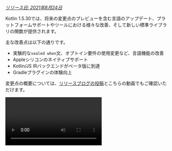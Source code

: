[//]: # (title: Kotlin 1.5.30の新機能)

_[リリース日: 2021年8月24日](releases.md#release-details)_

Kotlin 1.5.30では、将来の変更点のプレビューを含む言語のアップデート、プラットフォームサポートやツールにおける様々な改善、そして新しい標準ライブラリの関数が提供されます。

主な改善点は以下の通りです。
*   実験的な`sealed when`文、オプトイン要件の使用変更など、言語機能の改善
*   Appleシリコンのネイティブサポート
*   Kotlin/JS IRバックエンドがベータ版に到達
*   Gradleプラグインの体験向上

変更点の概要については、[リリースブログの投稿](https://blog.jetbrains.com/kotlin/2021/08/kotlin-1-5-30-released/)とこちらの動画でもご確認いただけます。

<video src="https://www.youtube.com/v/rNbb3A9IdOo" title="Kotlin 1.5.30"/>

## 言語機能

Kotlin 1.5.30では、将来の言語変更のプレビューが提供され、オプトイン要件メカニズムと型推論に改善がもたらされます。
*   [sealedおよびBooleanのwhen文の網羅性](#exhaustive-when-statements-for-sealed-and-boolean-subjects)
*   [スーパークラスとしてのサスペンド関数](#suspending-functions-as-supertypes)
*   [実験的なAPIの暗黙的な使用に対するオプトインの要求](#requiring-opt-in-on-implicit-usages-of-experimental-apis)
*   [異なるターゲットを持つオプトイン要件アノテーションの使用変更](#changes-to-using-opt-in-requirement-annotations-with-different-targets)
*   [再帰的なジェネリック型の型推論の改善](#improvements-to-type-inference-for-recursive-generic-types)
*   [ビルダー推論の制限の解消](#eliminating-builder-inference-restrictions)

### sealedおよびBooleanのwhen文の網羅性

> sealed (網羅的な) `when`文のサポートは[実験的](components-stability.md)です。これはいつでも変更または廃止される可能性があります。
> オプトインが必要です（詳細は下記参照）。評価目的でのみ使用してください。[YouTrack](https://youtrack.jetbrains.com/issue/KT-12380)でのフィードバックをお待ちしております。
>
{style="warning"}

_網羅的な_ [`when`](control-flow.md#when-expressions-and-statements)文は、対象となるすべての可能な型または値、あるいは特定の型に対するブランチを含み、残りのケースをカバーするために`else`ブランチを含みます。

`when`式の動作と一貫性を持たせるため、非網羅的な`when`文をまもなく禁止する予定です。円滑な移行を確実にするため、sealedクラスまたはBooleanを持つ非網羅的な`when`文について警告を報告するようにコンパイラを設定できます。このような警告はKotlin 1.6でデフォルトで表示され、後にエラーになります。

> Enumはすでに警告が表示されます。
>
{style="note"}

```kotlin
sealed class Mode {
    object ON : Mode()
    object OFF : Mode()
}

fun main() {
    val x: Mode = Mode.ON
    when (x) { 
        Mode.ON -> println("ON")
    }
// WARNING: Non exhaustive 'when' statements on sealed classes/interfaces 
// will be prohibited in 1.7, add an 'OFF' or 'else' branch instead

    val y: Boolean = true
    when (y) {  
        true -> println("true")
    }
// WARNING: Non exhaustive 'when' statements on Booleans will be prohibited 
// in 1.7, add a 'false' or 'else' branch instead
}
```

Kotlin 1.5.30でこの機能を有効にするには、言語バージョン`1.6`を使用してください。[プログレッシブモード](whatsnew13.md#progressive-mode)を有効にすることで、警告をエラーに変更することもできます。

<tabs group="build-script">
<tab title="Kotlin" group-key="kotlin">

```kotlin
kotlin {
    sourceSets.all {
        languageSettings.apply {
            languageVersion = "1.6"
            //progressiveMode = true // false by default
        }
    }
}
```

</tab>
<tab title="Groovy" group-key="groovy">

```groovy
kotlin {
    sourceSets.all {
        languageSettings {
            languageVersion = '1.6'
            //progressiveMode = true // false by default
        }
    }
}
```

</tab>
</tabs>

### スーパークラスとしてのサスペンド関数

> スーパークラスとしてのサスペンド関数のサポートは[実験的](components-stability.md)です。これはいつでも変更または廃止される可能性があります。
> オプトインが必要です（詳細は下記参照）。評価目的でのみ使用してください。[YouTrack](https://youtrack.jetbrains.com/issue/KT-18707)でのフィードバックをお待ちしております。
>
{style="warning"}

Kotlin 1.5.30では、いくつかの制限付きで`suspend`関数型をスーパークラスとして使用できる機能のプレビューが提供されます。

```kotlin
class MyClass: suspend () -> Unit {
    override suspend fun invoke() { TODO() }
}
```

この機能を有効にするには、`-language-version 1.6`コンパイラオプションを使用してください。

<tabs group="build-script">
<tab title="Kotlin" group-key="kotlin">

```kotlin
kotlin {
    sourceSets.all {
        languageSettings.apply {
            languageVersion = "1.6"
        }
    }
}
```

</tab>
<tab title="Groovy" group-key="groovy">

```groovy
kotlin {
    sourceSets.all {
        languageSettings {
            languageVersion = '1.6'
        }
    }
}
```

</tab>
</tabs>

この機能には以下の制限があります。
*   通常の関数型と`suspend`関数型をスーパークラスとして混在させることはできません。これはJVMバックエンドにおける`suspend`関数型の実装詳細に起因します。これらはマーカーインターフェースを持つ通常の関数型として表現されるため、どのスーパークラスがサスペンド型で、どのスーパークラスが通常型であるかを区別する方法がありません。
*   複数の`suspend`関数型をスーパークラスとして使用することはできません。型チェックがある場合、複数の通常の関数型をスーパークラスとして使用することもできません。

### 実験的なAPIの暗黙的な使用に対するオプトインの要求

> オプトイン要件メカニズムは[実験的](components-stability.md)です。
> これはいつでも変更される可能性があります。[オプトイン方法を確認](opt-in-requirements.md)してください。
> 評価目的でのみ使用してください。[YouTrack](https://youtrack.jetbrains.com/issues/KT)でのフィードバックをお待ちしております。
>
{style="warning"}

ライブラリの作者は、実験的なAPIが[オプトインを必要とする](opt-in-requirements.md#create-opt-in-requirement-annotations)ものとしてマークし、その実験的な状態をユーザーに知らせることができます。APIが使用された際にコンパイラが警告またはエラーを発生させ、それを抑制するために[明示的な同意](opt-in-requirements.md#opt-in-to-api)が必要となります。

Kotlin 1.5.30では、コンパイラはシグネチャに実験的な型を持つすべての宣言を実験的として扱います。つまり、実験的なAPIの暗黙的な使用に対してもオプトインを要求します。例えば、関数の戻り値の型が実験的なAPI要素としてマークされている場合、その関数の使用には、宣言が明示的にオプトインを必要としないとマークされていても、オプトインが必要です。

```kotlin
// Library code

@RequiresOptIn(message = "This API is experimental.")
@Retention(AnnotationRetention.BINARY)
@Target(AnnotationTarget.CLASS)
annotation class MyDateTime // Opt-in requirement annotation

@MyDateTime
class DateProvider // A class requiring opt-in

// Client code

// Warning: experimental API usage
fun createDateSource(): DateProvider { /* ... */ }

fun getDate(): Date {
    val dateSource = createDateSource() // Also warning: experimental API usage
    // ... 
}
```

[オプトイン要件](opt-in-requirements.md)の詳細を確認してください。

### 異なるターゲットを持つオプトイン要件アノテーションの使用変更

> オプトイン要件メカニズムは[実験的](components-stability.md)です。
> これはいつでも変更される可能性があります。[オプトイン方法を確認](opt-in-requirements.md)してください。
> 評価目的でのみ使用してください。[YouTrack](https://youtrack.jetbrains.com/issues/KT)でのフィードバックをお待ちしております。
>
{style="warning"}

Kotlin 1.5.30では、異なる[ターゲット](https://kotlinlang.org/api/latest/jvm/stdlib/kotlin.annotation/-target/)に対してオプトイン要件アノテーションを使用および宣言するための新しいルールが導入されます。コンパイラは、コンパイル時に処理するのが非現実的なユースケースに対してエラーを報告するようになりました。Kotlin 1.5.30では以下の通りです。
*   使用箇所でローカル変数と値パラメータをオプトイン要件アノテーションでマークすることは禁止されています。
*   オーバーライドのマークは、その基本宣言もマークされている場合にのみ許可されます。
*   バッキングフィールドとゲッターをマークすることは禁止されています。代わりに基本プロパティをマークできます。
*   オプトイン要件アノテーション宣言サイトでの`TYPE`および`TYPE_PARAMETER`アノテーションターゲットの設定は禁止されています。

[オプトイン要件](opt-in-requirements.md)の詳細を確認してください。

### 再帰的なジェネリック型の型推論の改善

KotlinおよびJavaでは、型パラメータで自身を参照する再帰的なジェネリック型を定義できます。Kotlin 1.5.30では、Kotlinコンパイラは、対応する型パラメータが再帰的なジェネリック型である場合、その上限のみに基づいて型引数を推論できるようになりました。これにより、JavaでビルダーAPIを作成する際によく使用される再帰的なジェネリック型を用いた様々なパターンを作成することが可能になります。

```kotlin
// Kotlin 1.5.20
val containerA = PostgreSQLContainer<Nothing>(DockerImageName.parse("postgres:13-alpine")).apply {
    withDatabaseName("db")
    withUsername("user")
    withPassword("password")
    withInitScript("sql/schema.sql")
}

// Kotlin 1.5.30
val containerB = PostgreSQLContainer(DockerImageName.parse("postgres:13-alpine"))
    .withDatabaseName("db")
    .withUsername("user")
    .withPassword("password")
    .withInitScript("sql/schema.sql")
```

改善を有効にするには、`-Xself-upper-bound-inference`または`-language-version 1.6`コンパイラオプションを渡します。新たにサポートされたユースケースの他の例については、[こちらのYouTrackチケット](https://youtrack.jetbrains.com/issue/KT-40804)を参照してください。

### ビルダー推論の制限の解消

ビルダー推論は、ラムダ引数内の他の呼び出しからの型情報に基づいて、呼び出しの型引数を推論できる特殊な型推論です。これは、[`buildList()`](https://kotlinlang.org/api/latest/jvm/stdlib/kotlin.collections/build-list.html)や[`sequence()`](https://kotlinlang.org/api/latest/jvm/stdlib/kotlin.sequences/sequence.html)のような汎用ビルダー関数を呼び出す際に役立ちます。例: `buildList { add("string") }`。

このようなラムダ引数内では、これまでビルダー推論が推論しようとする型情報の使用に制限がありました。つまり、それを指定することはできても、取得することはできませんでした。例えば、明示的に型引数を指定しない限り、`buildList()`のラムダ引数内で[`get()`](https://kotlinlang.org/api/latest/jvm/stdlib/kotlin.collections/-list/get.html)を呼び出すことはできませんでした。

Kotlin 1.5.30では、`-Xunrestricted-builder-inference`コンパイラオプションによってこれらの制限が解消されます。このオプションを追加することで、汎用ビルダー関数のラムダ引数内でこれまで禁止されていた呼び出しが可能になります。

```kotlin
@kotlin.ExperimentalStdlibApi
val list = buildList {
    add("a")
    add("b")
    set(1, null)
    val x = get(1)
    if (x != null) {
        removeAt(1)
    }
}

@kotlin.ExperimentalStdlibApi
val map = buildMap {
    put("a", 1)
    put("b", 1.1)
    put("c", 2f)
}
```

また、`-language-version 1.6`コンパイラオプションでもこの機能を有効にできます。

## Kotlin/JVM

Kotlin 1.5.30では、Kotlin/JVMに以下の機能が追加されます。
*   [アノテーションクラスのインスタンス化](#instantiation-of-annotation-classes)
*   [null許容アノテーションサポート設定の改善](#improved-nullability-annotation-support-configuration)

JVMプラットフォームにおけるKotlin Gradleプラグインの更新については、[Gradle](#gradle)セクションを参照してください。

### アノテーションクラスのインスタンス化

> アノテーションクラスのインスタンス化は[実験的](components-stability.md)です。これはいつでも変更または廃止される可能性があります。
> オプトインが必要です（詳細は下記参照）。評価目的でのみ使用してください。[YouTrack](https://youtrack.jetbrains.com/issue/KT-45395)でのフィードバックをお待ちしております。
>
{style="warning"}

Kotlin 1.5.30では、[アノテーションクラス](annotations.md)のコンストラクタを任意のコードで呼び出して、結果のインスタンスを取得できるようになりました。この機能は、アノテーションインターフェースの実装を許可するJavaの慣習と同じユースケースをカバーします。

```kotlin
annotation class InfoMarker(val info: String)

fun processInfo(marker: InfoMarker) = ...

fun main(args: Array<String>) {
    if (args.size != 0)
        processInfo(getAnnotationReflective(args))
    else
        processInfo(InfoMarker("default"))
}
```

この機能を有効にするには、`-language-version 1.6`コンパイラオプションを使用してください。非`val`パラメータやセカンダリコンストラクタとは異なるメンバーを定義する制限など、現在のアノテーションクラスのすべての制限はそのまま残ることに注意してください。

アノテーションクラスのインスタンス化の詳細については、[こちらのKEEP](https://github.com/Kotlin/KEEP/blob/master/proposals/annotation-instantiation.md)を参照してください。

### null許容アノテーションサポート設定の改善

Kotlinコンパイラは、様々な種類の[null許容アノテーション](java-interop.md#nullability-annotations)を読み取り、Javaからのnull許容情報を取得できます。この情報により、Javaコードを呼び出す際にKotlinでnull許容の不一致を報告できるようになります。

Kotlin 1.5.30では、特定の種類のnull許容アノテーションからの情報に基づいて、コンパイラがnull許容の不一致を報告するかどうかを指定できます。コンパイラオプション`-Xnullability-annotations=@<package-name>:<report-level>`を使用するだけです。引数には、完全修飾されたnull許容アノテーションパッケージと、以下のレポートレベルのいずれかを指定します。
*   `ignore`でnull許容の不一致を無視
*   `warn`で警告を報告
*   `strict`でエラーを報告

サポートされている[null許容アノテーションの完全なリスト](java-interop.md#nullability-annotations)と、それらの完全修飾パッケージ名を確認してください。

新しくサポートされた[RxJava](https://github.com/ReactiveX/RxJava) 3のnull許容アノテーションのエラー報告を有効にする例を以下に示します: `-Xnullability-annotations=@io.reactivex.rxjava3.annotations:strict`。なお、このようなnull許容の不一致はすべてデフォルトで警告となります。

## Kotlin/Native

Kotlin/Nativeは様々な変更と改善を受けました。
*   [Appleシリコンのサポート](#apple-silicon-support)
*   [CocoaPods GradleプラグインのKotlin DSLの改善](#improved-kotlin-dsl-for-the-cocoapods-gradle-plugin)
*   [Swift 5.5 async/awaitとの実験的な相互運用性](#experimental-interoperability-with-swift-5-5-async-await)
*   [オブジェクトとコンパニオンオブジェクトに対するSwift/Objective-Cマッピングの改善](#improved-swift-objective-c-mapping-for-objects-and-companion-objects)
*   [MinGWターゲット向けのインポートライブラリなしDLLへのリンクの非推奨化](#deprecation-of-linkage-against-dlls-without-import-libraries-for-mingw-targets)

### Appleシリコンのサポート

Kotlin 1.5.30は、[Appleシリコン](https://support.apple.com/en-us/HT211814)のネイティブサポートを導入します。

これまで、Kotlin/Nativeコンパイラとツールは、Appleシリコンホストで動作するために[Rosettaトランスレーション環境](https://developer.apple.com/documentation/apple-silicon/about-the-rosetta-translation-environment)を必要としていました。Kotlin 1.5.30では、トランスレーション環境はもはや不要となり、コンパイラとツールは追加のアクションを必要とせずにAppleシリコンハードウェア上で実行できます。

また、KotlinコードをAppleシリコン上でネイティブに実行できるようにする新しいターゲットも導入しました。
*   `macosArm64`
*   `iosSimulatorArm64`
*   `watchosSimulatorArm64`
*   `tvosSimulatorArm64`

これらはIntelベースとAppleシリコンの両方のホストで利用可能です。既存のすべてのターゲットもAppleシリコンホストで利用できます。

Kotlin 1.5.30では、`kotlin-multiplatform` GradleプラグインにおいてAppleシリコンターゲットの基本的なサポートのみを提供していることに注意してください。特に、新しいシミュレータターゲットは、`ios`、`tvos`、`watchos`のターゲットショートカットには含まれていません。
私たちは引き続き、新しいターゲットでのユーザーエクスペリエンスを向上させるために取り組んでいきます。

### CocoaPods GradleプラグインのKotlin DSLの改善

#### Kotlin/Nativeフレームワークの新しいパラメータ

Kotlin 1.5.30では、Kotlin/Nativeフレームワーク向けのCocoaPods GradleプラグインDSLが改善されました。フレームワーク名に加えて、Pod設定で他のパラメータを指定できるようになりました。
*   フレームワークの動的または静的バージョンを指定
*   依存関係を明示的にエクスポートを有効化
*   Bitcode埋め込みを有効化

新しいDSLを使用するには、プロジェクトをKotlin 1.5.30に更新し、`build.gradle(.kts)`ファイルの`cocoapods`セクションでパラメータを指定します。

```kotlin
cocoapods {
    frameworkName = "MyFramework" // このプロパティは非推奨です
    // 将来のバージョンで削除されます
    // フレームワーク設定の新しいDSL:
    framework {
        // すべてのFrameworkプロパティがサポートされています
        // フレームワーク名の設定。このプロパティを使用してください。
        // 非推奨の 'frameworkName' の代わりに
        baseName = "MyFramework"
        // 動的フレームワークのサポート
        isStatic = false
        // 依存関係のエクスポート
        export(project(":anotherKMMModule"))
        transitiveExport = false // これはデフォルトです。
        // Bitcodeの埋め込み
        embedBitcode(BITCODE)
    }
}
```

#### Xcode構成のカスタム名のサポート

Kotlin CocoaPods Gradleプラグインは、Xcodeビルド構成でのカスタム名をサポートします。これは、Xcodeで`Staging`のような特別なビルド構成名を使用している場合にも役立ちます。

カスタム名を指定するには、`build.gradle(.kts)`ファイルの`cocoapods`セクションで`xcodeConfigurationToNativeBuildType`パラメータを使用します。

```kotlin
cocoapods {
    // Maps custom Xcode configuration to NativeBuildType
    xcodeConfigurationToNativeBuildType["CUSTOM_DEBUG"] = NativeBuildType.DEBUG
    xcodeConfigurationToNativeBuildType["CUSTOM_RELEASE"] = NativeBuildType.RELEASE
}
```

このパラメータはPodspecファイルには表示されません。XcodeがGradleビルドプロセスを実行すると、Kotlin CocoaPods Gradleプラグインが必要なネイティブビルドタイプを選択します。

> `Debug`と`Release`の構成はデフォルトでサポートされているため、宣言する必要はありません。
>
{style="note"}

### Swift 5.5 async/awaitとの実験的な相互運用性

> Swift async/awaitとの並行処理の相互運用性は[実験的](components-stability.md)です。これはいつでも変更または廃止される可能性があります。
> 評価目的でのみ使用してください。[YouTrack](https://youtrack.jetbrains.com/issue/KT-47610)でのフィードバックをお待ちしております。
>
{style="warning"}

Kotlin 1.4.0で[Kotlinのサスペンド関数をObjective-CおよびSwiftから呼び出すサポート](whatsnew14.md#support-for-kotlin-s-suspending-functions-in-swift-and-objective-c)を追加しましたが、Swift 5.5の新機能である[asyncおよびawait修飾子による並行処理](https://github.com/apple/swift-evolution/blob/main/proposals/0296-async-await.md)に対応するために、それを改善しています。

Kotlin/Nativeコンパイラは、null許容の戻り値型を持つサスペンド関数のために、生成されたObjective-Cヘッダーに`_Nullable_result`属性を出力するようになりました。これにより、Swiftから適切なnull許容性を持つ`async`関数としてこれらを呼び出すことが可能になります。

この機能は実験的であり、将来的にKotlinとSwiftの両方の変更によって影響を受ける可能性があることに注意してください。今のところ、私たちはいくつかの制限があるこの機能のプレビューを提供しており、皆様のご意見をぜひお聞かせください。現在の状態の詳細とフィードバックは、[こちらのYouTrackイシュー](https://youtrack.jetbrains.com/issue/KT-47610)に残してください。

### オブジェクトとコンパニオンオブジェクトに対するSwift/Objective-Cマッピングの改善

オブジェクトとコンパニオンオブジェクトの取得が、ネイティブiOS開発者にとってより直感的な方法でできるようになりました。例えば、Kotlinで以下のオブジェクトがある場合:

```kotlin
object MyObject {
    val x = "Some value"
}

class MyClass {
    companion object {
        val x = "Some value"
    }
}
```

Swiftでそれらにアクセスするには、`shared`と`companion`プロパティを使用できます。

```swift
MyObject.shared
MyObject.shared.x
MyClass.companion
MyClass.Companion.shared
```

[Swift/Objective-C相互運用性](native-objc-interop.md)の詳細を確認してください。

### MinGWターゲット向けのインポートライブラリなしDLLへのリンクの非推奨化

[LLD](https://lld.llvm.org/)はLLVMプロジェクトのリンカであり、デフォルトのld.bfdよりも優れたパフォーマンスという利点から、MinGWターゲットのKotlin/NativeでLLDの使用を開始する予定です。

しかしながら、LLDの最新安定版はMinGW (Windows) ターゲット向けのDLLへの直接リンクをサポートしていません。そのようなリンクには[インポートライブラリ](https://stackoverflow.com/questions/3573475/how-does-the-import-library-work-details/3573527#3573527)の使用が必要です。Kotlin/Native 1.5.30ではそれらは不要ですが、将来的にMinGWのデフォルトリンカとなるLLDとは互換性がないことをお知らせするために警告を追加しています。

LLDリンカへの移行に関するご意見や懸念事項は、[こちらのYouTrackイシュー](https://youtrack.jetbrains.com/issue/KT-47605)で共有してください。

## Kotlin Multiplatform

1.5.30では、Kotlin Multiplatformに以下の注目すべきアップデートがもたらされます。
*   [共有ネイティブコードでカスタム`cinterop`ライブラリを使用する機能](#ability-to-use-custom-cinterop-libraries-in-shared-native-code)
*   [XCFrameworksのサポート](#support-for-xcframeworks)
*   [Androidアーティファクトの新しいデフォルト公開設定](#new-default-publishing-setup-for-android-artifacts)

### 共有ネイティブコードでカスタムcinteropライブラリを使用する機能

Kotlin Multiplatformは、共有ソースセットでプラットフォーム依存の相互運用ライブラリを使用する[オプション](https://www.jetbrains.com/help/kotlin-multiplatform-dev/multiplatform-share-on-platforms.html#connect-platform-specific-libraries)を提供します。1.5.30より前は、Kotlin/Nativeディストリビューションに同梱されている[プラットフォームライブラリ](native-platform-libs.md)でのみ動作していました。1.5.30からは、カスタム`cinterop`ライブラリでも使用できるようになります。この機能を有効にするには、`gradle.properties`に`kotlin.mpp.enableCInteropCommonization=true`プロパティを追加します。

```none
kotlin.mpp.enableGranularSourceSetsMetadata=true
kotlin.native.enableDependencyPropagation=false
kotlin.mpp.enableCInteropCommonization=true
```

### XCFrameworksのサポート

すべてのKotlin Multiplatformプロジェクトは、XCFrameworksを出力フォーマットとして使用できるようになりました。Appleはユニバーサル（fat）フレームワークの代替としてXCFrameworksを導入しました。XCFrameworksを使用すると、次のことができます。
*   すべてのターゲットプラットフォームとアーキテクチャのロジックを単一のバンドルにまとめることができます。
*   アプリケーションをApp Storeに公開する前に、不要なアーキテクチャをすべて削除する必要がありません。

XCFrameworksは、Apple M1デバイスとシミュレータでKotlinフレームワークを使用したい場合に役立ちます。

XCFrameworksを使用するには、`build.gradle(.kts)`スクリプトを更新してください。

<tabs group="build-script">
<tab title="Kotlin" group-key="kotlin">

```kotlin
import org.jetbrains.kotlin.gradle.plugin.mpp.apple.XCFramework

plugins {
    kotlin("multiplatform")
}

kotlin {
    val xcf = XCFramework()
  
    ios {
        binaries.framework {
            baseName = "shared"
            xcf.add(this)
        }
    }
    watchos {
        binaries.framework {
            baseName = "shared"
            xcf.add(this)
        }
    }
    tvos {
        binaries.framework {
            baseName = "shared"
            xcf.add(this)
        }
    }
}
```

</tab>
<tab title="Groovy" group-key="groovy">

```groovy
import org.jetbrains.kotlin.gradle.plugin.mpp.apple.XCFrameworkConfig

plugins {
    id 'org.jetbrains.kotlin.multiplatform'
}

kotlin {
    def xcf = new XCFrameworkConfig(project)

    ios {
        binaries.framework {
            baseName = "shared"
            xcf.add(it)
        }
    }
    watchos {
        binaries.framework {
            baseName = "shared"
            xcf.add(it)
        }
    }
    tvos {
        binaries.framework {
            baseName = "shared"
            xcf.add(it)
        }
    }
}
```

</tab>
</tabs>

XCFrameworksを宣言すると、以下の新しいGradleタスクが登録されます。
*   `assembleXCFramework`
*   `assembleDebugXCFramework`（さらに[dSYMsを含む](native-debugging.md#debug-ios-applications)デバッグアーティファクト）
*   `assembleReleaseXCFramework`

XCFrameworksの詳細については、[このWWDCビデオ](https://developer.apple.com/videos/play/wwdc2019/416/)を参照してください。

### Androidアーティファクトの新しいデフォルト公開設定

`maven-publish` Gradleプラグインを使用すると、ビルドスクリプトで[Androidバリアント](https://developer.android.com/studio/build/build-variants)名を指定することで、[Androidターゲット向けマルチプラットフォームライブラリ](https://www.jetbrains.com/help/kotlin-multiplatform-dev/multiplatform-publish-lib-setup.html#publish-an-android-library)を公開できます。Kotlin Gradleプラグインは自動的に公開物を生成します。

1.5.30より前は、生成された公開[メタデータ](https://docs.gradle.org/current/userguide/publishing_gradle_module_metadata.html)には、公開されたすべてのAndroidバリアントのビルドタイプ属性が含まれており、ライブラリのコンシューマが使用するのと同じビルドタイプとのみ互換性がありました。Kotlin 1.5.30では、新しいデフォルトの公開設定が導入されます。
*   プロジェクトが公開するすべてのAndroidバリアントが同じビルドタイプ属性を持つ場合、公開されたバリアントにはビルドタイプ属性がなくなり、任意のビルドタイプと互換性を持つようになります。
*   公開されたバリアントが異なるビルドタイプ属性を持つ場合、`release`値を持つもののみがビルドタイプ属性なしで公開されます。これにより、リリースバリアントはコンシューマ側で任意のビルドタイプと互換性を持つようになりますが、非リリースバリアントは一致するコンシューマビルドタイプとのみ互換性を持つことになります。

オプトアウトしてすべてのバリアントのビルドタイプ属性を保持するには、このGradleプロパティを設定します: `kotlin.android.buildTypeAttribute.keep=true`。

## Kotlin/JS

Kotlin 1.5.30では、Kotlin/JSに2つの主要な改善がもたらされます。
*   [JS IRコンパイラバックエンドがベータ版に到達](#js-ir-compiler-backend-reaches-beta)
*   [Kotlin/JS IRバックエンドを使用するアプリケーションのデバッグ体験の向上](#better-debugging-experience-for-applications-with-the-kotlin-js-ir-backend)

### JS IRコンパイラバックエンドがベータ版に到達

Kotlin/JS向けの[IRベースのコンパイラバックエンド](whatsnew14.md#unified-backends-and-extensibility)は、1.4.0で[アルファ版](components-stability.md)として導入されましたが、ベータ版に到達しました。

以前、新しいバックエンドにプロジェクトを移行するのに役立つ[JS IRバックエンドの移行ガイド](js-ir-migration.md)を公開しました。今回は、IntelliJ IDEAに直接必要な変更を表示する[Kotlin/JS Inspection Pack](https://plugins.jetbrains.com/plugin/17183-kotlin-js-inspection-pack/) IDEプラグインをご紹介します。

### Kotlin/JS IRバックエンドを使用するアプリケーションのデバッグ体験の向上

Kotlin 1.5.30では、Kotlin/JS IRバックエンド用のJavaScriptソースマップ生成が導入されます。これにより、IRバックエンドが有効な場合のKotlin/JSのデバッグ体験が向上し、ブレークポイント、ステップ実行、適切なソース参照付きの読みやすいスタックトレースを含む完全なデバッグサポートが提供されます。

ブラウザまたはIntelliJ IDEA UltimateでKotlin/JSをデバッグする方法については、[こちら](js-debugging.md)を参照してください。

## Gradle

[Kotlin Gradleプラグインのユーザーエクスペリエンスを向上させる](https://youtrack.jetbrains.com/issue/KT-45778)という私たちのミッションの一環として、以下の機能を実装しました。
*   [Javaツールチェインのサポート](#support-for-java-toolchains)
    *   これには、[古いGradleバージョン向けに`UsesKotlinJavaToolchain`インターフェースを使用してJDKホームを指定する機能](#ability-to-specify-jdk-home-with-useskotlinjavatoolchain-interface)が含まれます
*   [KotlinデーモンのJVM引数を明示的に指定するより簡単な方法](#easier-way-to-explicitly-specify-kotlin-daemon-jvm-arguments)

### Javaツールチェインのサポート

Gradle 6.7では、「Javaツールチェインサポート」機能が導入されました。
この機能を使用すると、次のことができます。
*   Gradleのものとは異なるJDKやJREを使用して、コンパイル、テスト、実行可能ファイルを実行できます。
*   未リリースの言語バージョンでコードをコンパイルおよびテストできます。

ツールチェインサポートにより、GradleはローカルJDKを自動検出し、ビルドに必要な不足しているJDKをインストールできます。これでGradle自体は任意のJDK上で動作しながら、[ビルドキャッシュ機能](gradle-compilation-and-caches.md#gradle-build-cache-support)を再利用できます。

Kotlin Gradleプラグインは、Kotlin/JVMコンパイルタスクでJavaツールチェインをサポートします。
Javaツールチェインは以下の通りです。
*   JVMターゲットで利用可能な[`jdkHome`オプション](gradle-compiler-options.md#attributes-specific-to-jvm)を設定します。
    > [`jdkHome`オプションを直接設定する機能は非推奨になりました](https://youtrack.jetbrains.com/issue/KT-46541)。
    >
    {style="warning"}

*   ユーザーが`jvmTarget`オプションを明示的に設定しなかった場合、[`kotlinOptions.jvmTarget`](gradle-compiler-options.md#attributes-specific-to-jvm)をツールチェインのJDKバージョンに設定します。
    ツールチェインが設定されていない場合、`jvmTarget`フィールドはデフォルト値を使用します。[JVMターゲットの互換性](gradle-configure-project.md#check-for-jvm-target-compatibility-of-related-compile-tasks)の詳細を確認してください。

*   [`kapt`ワーカー](kapt.md#run-kapt-tasks-in-parallel)がどのJDKで実行されるかに影響します。

ツールチェインを設定するには、以下のコードを使用します。プレースホルダー`<MAJOR_JDK_VERSION>`を使用したいJDKバージョンに置き換えてください。

<tabs group="build-script">
<tab title="Kotlin" group-key="kotlin">

```kotlin
kotlin {
    jvmToolchain {
        (this as JavaToolchainSpec).languageVersion.set(JavaLanguageVersion.of(<MAJOR_JDK_VERSION>)) // "8"
    }
}
```

</tab>
<tab title="Groovy" group-key="groovy">

```groovy
kotlin {
    jvmToolchain {
        languageVersion.set(JavaLanguageVersion.of(<MAJOR_JDK_VERSION>)) // "8"
    }
}
```

</tab>
</tabs>

`kotlin`拡張機能を通じてツールチェインを設定すると、Javaコンパイルタスクのツールチェインも更新されることに注意してください。

`java`拡張機能を通じてツールチェインを設定することもでき、Kotlinコンパイルタスクはそれを使用します。

```kotlin
java {
    toolchain {
        languageVersion.set(JavaLanguageVersion.of(<MAJOR_JDK_VERSION>)) // "8"
    }
}
```

`KotlinCompile`タスクのJDKバージョン設定については、[Task DSLでJDKバージョンを設定する](gradle-configure-project.md#set-jdk-version-with-the-task-dsl)に関するドキュメントを参照してください。

Gradle 6.1から6.6のバージョンでは、[JDKホームを設定するために`UsesKotlinJavaToolchain`インターフェースを使用](#ability-to-specify-jdk-home-with-useskotlinjavatoolchain-interface)してください。

### UsesKotlinJavaToolchainインターフェースを使用してJDKホームを指定する機能

[`kotlinOptions`](gradle-compiler-options.md)を介してJDK設定をサポートするすべてのKotlinタスクが、`UsesKotlinJavaToolchain`インターフェースを実装するようになりました。JDKホームを設定するには、JDKへのパスを記述し、`<JDK_VERSION>`プレースホルダーを置き換えてください。

<tabs group="build-script">
<tab title="Kotlin" group-key="kotlin">

```kotlin
project.tasks
    .withType<UsesKotlinJavaToolchain>()
    .configureEach {
        it.kotlinJavaToolchain.jdk.use(
            "/path/to/local/jdk",
            JavaVersion.<LOCAL_JDK_VERSION>
        )
    }
```

</tab>
<tab title="Groovy" group-key="groovy">

```groovy
project.tasks
    .withType(UsesKotlinJavaToolchain.class)
    .configureEach {
        it.kotlinJavaToolchain.jdk.use(
            '/path/to/local/jdk',
            JavaVersion.<LOCAL_JDK_VERSION>
        )
    }
```

</tab>
</tabs>

Gradle 6.1から6.6のバージョンでは、`UsesKotlinJavaToolchain`インターフェースを使用してください。Gradle 6.7以降では、代わりに[Javaツールチェイン](#support-for-java-toolchains)を使用してください。

この機能を使用する場合、[kaptタスクワーカー](kapt.md#run-kapt-tasks-in-parallel)は[プロセス分離モード](https://docs.gradle.org/current/userguide/worker_api.html#changing_the_isolation_mode)のみを使用し、`kapt.workers.isolation`プロパティは無視されることに注意してください。

### KotlinデーモンのJVM引数を明示的に指定するより簡単な方法

Kotlin 1.5.30では、KotlinデーモンのJVM引数に新しいロジックが導入されました。以下のリストの各オプションは、それ以前のオプションを上書きします。

*   何も指定されていない場合、Kotlinデーモンは（以前と同様に）Gradleデーモンから引数を継承します。例えば、`gradle.properties`ファイルでは次のようになります。

    ```none
    org.gradle.jvmargs=-Xmx1500m -Xms=500m
    ```

*   GradleデーモンのJVM引数に`kotlin.daemon.jvm.options`システムプロパティがある場合、以前と同様に使用します。

    ```none
    org.gradle.jvmargs=-Dkotlin.daemon.jvm.options=-Xmx1500m -Xms=500m
    ```

*   `gradle.properties`ファイルに`kotlin.daemon.jvmargs`プロパティを追加できます。

    ```none
    kotlin.daemon.jvmargs=-Xmx1500m -Xms=500m
    ```

*   `kotlin`拡張機能で引数を指定できます。

  <tabs group="build-script">
    <tab title="Kotlin" group-key="kotlin">

    ```kotlin
    kotlin {
        kotlinDaemonJvmArgs = listOf("-Xmx486m", "-Xms256m", "-XX:+UseParallelGC")
    }
    ```

    </tab>
    <tab title="Groovy" group-key="groovy">

    ```groovy
    kotlin {
        kotlinDaemonJvmArgs = ["-Xmx486m", "-Xms256m", "-XX:+UseParallelGC"]
    }
    ```

    </tab>
    </tabs>

*   特定のタスクの引数を指定できます。

    <tabs group="build-script">
    <tab title="Kotlin" group-key="kotlin">

    ```kotlin
    tasks
        .matching { it.name == "compileKotlin" && it is CompileUsingKotlinDaemon }
        .configureEach {
            (this as CompileUsingKotlinDaemon).kotlinDaemonJvmArguments.set(listOf("-Xmx486m", "-Xms256m", "-XX:+UseParallelGC"))
        }
    ```

    </tab>
    <tab title="Groovy" group-key="groovy">
  
    ```groovy
    tasks
        .matching {
            it.name == "compileKotlin" && it instanceof CompileUsingKotlinDaemon
        }
        .configureEach {
            kotlinDaemonJvmArguments.set(["-Xmx1g", "-Xms512m"])
        }
    ```

    </tab>
    </tabs>

    > この場合、タスク実行時に新しいKotlinデーモンインスタンスが起動する可能性があります。[KotlinデーモンのJVM引数との相互作用](gradle-compilation-and-caches.md#setting-kotlin-daemon-s-jvm-arguments)について詳しく確認してください。
    >
    {style="note"}

Kotlinデーモンの詳細については、[KotlinデーモンとGradleでの使用方法](gradle-compilation-and-caches.md#the-kotlin-daemon-and-how-to-use-it-with-gradle)を参照してください。

## 標準ライブラリ

Kotlin 1.5.30では、標準ライブラリの`Duration`と`Regex` APIに改善がもたらされます。
*   [`Duration.toString()`の出力変更](#changing-duration-tostring-output)
*   [StringからDurationをパース](#parsing-duration-from-string)
*   [特定の箇所でのRegexによるマッチング](#matching-with-regex-at-a-particular-position)
*   [Regexをシーケンスに分割](#splitting-regex-to-a-sequence)

### Duration.toString()の出力変更

> Duration APIは[実験的](components-stability.md)です。これはいつでも変更または廃止される可能性があります。
> 評価目的でのみ使用してください。[YouTrack](https://youtrack.jetbrains.com/issues/KT)でのフィードバックをお待ちしております。
>
{style="warning"}

Kotlin 1.5.30より前では、[`Duration.toString()`](https://kotlinlang.org/api/latest/jvm/stdlib/kotlin.time/-duration/to-string.html)関数は、その引数の文字列表現を、最もコンパクトで読みやすい数値となる単位で返していました。
今後は、各数値コンポーネントがそれぞれの単位で表現された文字列値を返します。
各コンポーネントは、数値の後に単位の略称（`d`、`h`、`m`、`s`）が続きます。例:

|**関数呼び出しの例**|**以前の出力**|**現在の出力**|
| --- | --- | --- |
Duration.days(45).toString()|`45.0d`|`45d`|
Duration.days(1.5).toString()|`36.0h`|`1d 12h`|
Duration.minutes(1230).toString()|`20.5h`|`20h 30m`|
Duration.minutes(2415).toString()|`40.3h`|`1d 16h 15m`|
Duration.minutes(920).toString()|`920m`|`15h 20m`|
Duration.seconds(1.546).toString()|`1.55s`|`1.546s`|
Duration.milliseconds(25.12).toString()|`25.1ms`|`25.12ms`|

負の期間の表現方法も変更されました。負の期間はマイナス記号（`-`）が接頭辞として付加され、複数のコンポーネントから構成される場合は括弧で囲まれます: `-12m`および`-(1h 30m)`。

1秒未満の短い期間は、秒未満の単位（例: `ms` (ミリ秒)、`us` (マイクロ秒)、`ns` (ナノ秒)）を持つ単一の数値として表現されることに注意してください: `140.884ms`、`500us`、`24ns`。それらを表現するために科学的記数法はもはや使用されません。

期間を単一の単位で表現したい場合は、オーバーロードされた`Duration.toString(unit, decimals)`関数を使用してください。

> シリアライゼーションやデータ交換を含む特定のケースでは、[`Duration.toIsoString()`](https://kotlinlang.org/api/latest/jvm/stdlib/kotlin.time/-duration/to-iso-string.html)を使用することをお勧めします。`Duration.toIsoString()`は、`Duration.toString()`の代わりに、より厳密な[ISO-8601](https://www.iso.org/iso-8601-date-and-time-format.html)形式を使用します。
>
{style="note"}

### StringからDurationをパース

> Duration APIは[実験的](components-stability.md)です。これはいつでも変更または廃止される可能性があります。
> 評価目的でのみ使用してください。[こちらのイシュー](https://github.com/Kotlin/KEEP/issues/190)でのフィードバックをお待ちしております。
>
{style="warning"}

Kotlin 1.5.30では、Duration APIに新しい関数が追加されました。
*   [`parse()`](https://kotlinlang.org/api/latest/jvm/stdlib/kotlin.time/-duration/parse.html)は、以下の出力のパースをサポートします。
    *   [`toString()`](https://kotlinlang.org/api/latest/jvm/stdlib/kotlin.time/-duration/to-string.html)。
    *   [`toString(unit, decimals)`](https://kotlinlang.org/api/latest/jvm/stdlib/kotlin.time/-duration/to-string.html)。
    *   [`toIsoString()`](https://kotlinlang.org/api/latest/jvm/stdlib/kotlin.time/-duration/to-iso-string.html)。
*   `toIsoString()`によって生成されたフォーマットからのみパースする[`parseIsoString()`](https://kotlinlang.org/api/latest/jvm/stdlib/kotlin.time/-duration/parse-iso-string.html)。
*   上記関数と同様に動作しますが、無効な期間フォーマットの場合に`IllegalArgumentException`をスローする代わりに`null`を返す[`parseOrNull()`](https://kotlinlang.org/api/latest/jvm/stdlib/kotlin.time/-duration/parse-or-null.html)と[`parseIsoStringOrNull()`](https://kotlinlang.org/api/latest/jvm/stdlib/kotlin.time/-duration/parse-iso-string-or-null.html)。

`parse()`と`parseOrNull()`の使用例をいくつか示します。

```kotlin
import kotlin.time.Duration
import kotlin.time.ExperimentalTime

@ExperimentalTime
fun main() {
//sampleStart
    val isoFormatString = "PT1H30M"
    val defaultFormatString = "1h 30m"
    val singleUnitFormatString = "1.5h"
    val invalidFormatString = "1 hour 30 minutes"
    println(Duration.parse(isoFormatString)) // "1h 30m"
    println(Duration.parse(defaultFormatString)) // "1h 30m"
    println(Duration.parse(singleUnitFormatString)) // "1h 30m"
    //println(Duration.parse(invalidFormatString)) // throws exception
    println(Duration.parseOrNull(invalidFormatString)) // "null"
//sampleEnd
}
```
{kotlin-runnable="true" kotlin-min-compiler-version="1.5" validate="false"}

そして、`parseIsoString()`と`parseIsoStringOrNull()`の使用例をいくつか示します。

```kotlin
import kotlin.time.Duration
import kotlin.time.ExperimentalTime

@ExperimentalTime
fun main() {
//sampleStart
    val isoFormatString = "PT1H30M"
    val defaultFormatString = "1h 30m"
    println(Duration.parseIsoString(isoFormatString)) // "1h 30m"
    //println(Duration.parseIsoString(defaultFormatString)) // throws exception
    println(Duration.parseIsoStringOrNull(defaultFormatString)) // "null"
//sampleEnd
}
```
{kotlin-runnable="true" kotlin-min-compiler-version="1.5" validate="false"}

### 特定の箇所でのRegexによるマッチング

> `Regex.matchAt()`と`Regex.matchesAt()`関数は[実験的](components-stability.md)です。これらはいつでも変更または廃止される可能性があります。
> 評価目的でのみ使用してください。[YouTrack](https://youtrack.jetbrains.com/issue/KT-34021)でのフィードバックをお待ちしております。
>
{style="warning"}

新しい`Regex.matchAt()`と`Regex.matchesAt()`関数は、`String`または`CharSequence`の特定の箇所で正規表現が完全に一致するかどうかをチェックする方法を提供します。

`matchesAt()`はブール値を返します。

```kotlin
fun main(){
//sampleStart
    val releaseText = "Kotlin 1.5.30 is released!"
    // regular expression: one digit, dot, one digit, dot, one or more digits
    val versionRegex = "\\d[.]\\d[.]\\d+".toRegex()
    println(versionRegex.matchesAt(releaseText, 0)) // "false"
    println(versionRegex.matchesAt(releaseText, 7)) // "true"
//sampleEnd
}
```
{kotlin-runnable="true" kotlin-min-compiler-version="1.5" validate="false"}

`matchAt()`は一致が見つかればその一致を返し、見つからなければ`null`を返します。

```kotlin
fun main(){
//sampleStart
    val releaseText = "Kotlin 1.5.30 is released!"
    val versionRegex = "\\d[.]\\d[.]\\d+".toRegex()
    println(versionRegex.matchAt(releaseText, 0)) // "null"
    println(versionRegex.matchAt(releaseText, 7)?.value) // "1.5.30"
//sampleEnd
}
```
{kotlin-runnable="true" kotlin-min-compiler-version="1.5" validate="false"}

### Regexをシーケンスに分割

> `Regex.splitToSequence()`と`CharSequence.splitToSequence(Regex)`関数は[実験的](components-stability.md)です。これらはいつでも変更または廃止される可能性があります。
> 評価目的でのみ使用してください。[YouTrack](https://youtrack.jetbrains.com/issue/KT-23351)でのフィードバックをお待ちしております。
>
{style="warning"}

新しい`Regex.splitToSequence()`関数は、[`split()`](https://kotlinlang.org/api/latest/jvm/stdlib/kotlin.text/-regex/split.html)の遅延評価版です。指定された正規表現に一致する箇所で文字列を分割しますが、その結果は[Sequence](sequences.md)として返されるため、この結果に対するすべての操作は遅延実行されます。

```kotlin
fun main(){
//sampleStart
    val colorsText = "green, red , brown&blue, orange, pink&green"
    val regex = "[,\\s]+".toRegex()
    val mixedColor = regex.splitToSequence(colorsText)
        .onEach { println(it) }
        .firstOrNull { it.contains('&') }
    println(mixedColor) // "brown&blue"
//sampleEnd
}
```
{kotlin-runnable="true" kotlin-min-compiler-version="1.5" validate="false"}

同様の関数が`CharSequence`にも追加されました。

```kotlin
    val mixedColor = colorsText.splitToSequence(regex)
```
{kotlin-runnable="false"}

## Serialization 1.3.0-RC

`kotlinx.serialization` [1.3.0-RC](https://github.com/Kotlin/kotlinx.serialization/releases/tag/v1.3.0-RC)が、新しいJSONシリアライゼーション機能を備えて登場しました。
*   Java IOストリームのシリアライゼーション
*   デフォルト値に対するプロパティレベルの制御
*   null値をシリアライゼーションから除外するオプション
*   ポリモーフィックシリアライゼーションにおけるカスタムクラス識別子

詳細については、[変更履歴](https://github.com/Kotlin/kotlinx.serialization/releases/tag/v1.3.0-RC)を参照してください。
<!-- and the [kotlinx.serialization 1.3.0 release blog post](TODO). -->